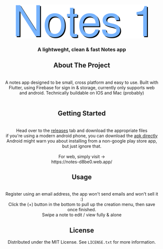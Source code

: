 
<a name="Notes 1"></a>



<!-- PROJECT LOGO -->
<br />
<div align="center">
  <a href="https://github.com/renter112/notes1">
    <img src="assets/title.png" alt="Logo">
  </a>

  <h3 align="center">A lightweght, clean & fast Notes app</h3>


<!-- ABOUT THE PROJECT -->
## About The Project
<br/>
A notes app designed to be small, cross platform and easy to use. 
Built with Flutter, using Firebase for sign in & storage, currently only supports web and android.
Technically buildable on IOS and Mac (probably)

<br/>
<br/>

<!-- GETTING STARTED -->
## Getting Started

<br/>
Head over to the <a href="https://github.com/renter112/notes1/releases/tag/1.0.0">releases</a> tab and download the appropriate files <br/>
if you're using a modern android phone, you can download the <a href="https://github.com/renter112/notes1/releases/tag/1.0.0/app-arm64-v8a-release.apk" >apk directly</a> 
<br/>
Android might warn you about installing from a non-google play store app, but just ignore that.
<br/>
<br/>
For web, simply visit ->
<br/>
https://notes-d8be0.web.app/




<!-- USAGE EXAMPLES -->
## Usage
<br/>
Register using an email address, the app won't send emails and won't sell it :)
<br/>
Click the (+) button in the bottom to pull up the creation menu, then save once finished.
<br/>
Swipe a note to edit / view fully & alone



<!-- LICENSE -->
## License

Distributed under the MIT License. See `LICENSE.txt` for more information.


